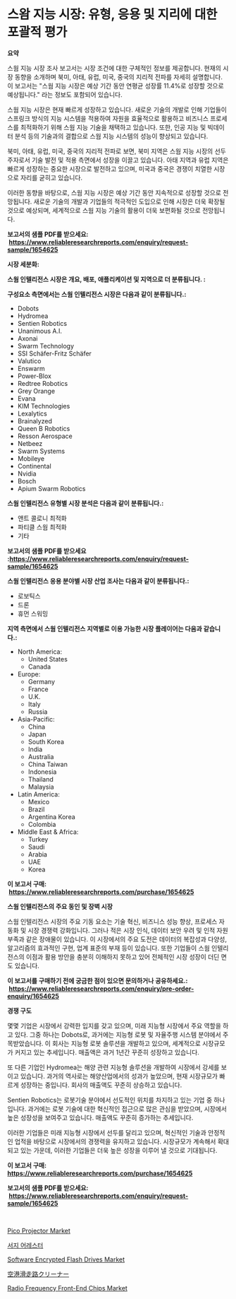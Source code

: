 <p><h1>스왐 지능 시장: 유형, 응용 및 지리에 대한 포괄적 평가</h1></p><p><strong>요약</strong></p>
<p><p>스웜 지능 시장 조사 보고서는 시장 조건에 대한 구체적인 정보를 제공합니다. 현재의 시장 동향을 소개하며 북미, 아태, 유럽, 미국, 중국의 지리적 전파를 자세히 설명합니다. 이 보고서는 "스웜 지능 시장은 예상 기간 동안 연평균 성장률 11.4%로 성장할 것으로 예상됩니다." 라는 정보도 포함되어 있습니다.</p><p>스웜 지능 시장은 현재 빠르게 성장하고 있습니다. 새로운 기술의 개발로 인해 기업들이 스프링크 방식의 지능 시스템을 적용하여 자원을 효율적으로 활용하고 비즈니스 프로세스를 최적화하기 위해 스웜 지능 기술을 채택하고 있습니다. 또한, 인공 지능 및 빅데이터 분석 등의 기술과의 결합으로 스웜 지능 시스템의 성능이 향상되고 있습니다.</p><p>북미, 아태, 유럽, 미국, 중국의 지리적 전파로 보면, 북미 지역은 스웜 지능 시장의 선두주자로서 기술 발전 및 적용 측면에서 성장을 이끌고 있습니다. 아태 지역과 유럽 지역은 빠르게 성장하는 중요한 시장으로 발전하고 있으며, 미국과 중국은 경쟁이 치열한 시장으로 자리를 굳히고 있습니다.</p><p>이러한 동향을 바탕으로, 스웜 지능 시장은 예상 기간 동안 지속적으로 성장할 것으로 전망됩니다. 새로운 기술의 개발과 기업들의 적극적인 도입으로 인해 시장은 더욱 확장될 것으로 예상되며, 세계적으로 스웜 지능 기술의 활용이 더욱 보편화될 것으로 전망됩니다.</p></p>
<p><strong>보고서의 샘플 PDF를 받으세요: &nbsp;<a href="https://www.reliableresearchreports.com/enquiry/request-sample/1654625">https://www.reliableresearchreports.com/enquiry/request-sample/1654625</a></strong></p>
<p><strong>시장 세분화:</strong></p>
<p><strong> 스웜 인텔리전스 시장은 개요, 배포, 애플리케이션 및 지역으로 더 분류됩니다. :</strong></p>
<p><strong>구성요소 측면에서는 스웜 인텔리전스 시장은 다음과 같이 분류됩니다.:</strong></p>
<p><ul><li>Dobots</li><li>Hydromea</li><li>Sentien Robotics</li><li>Unanimous A.I.</li><li>Axonai</li><li>Swarm Technology</li><li>SSI Schäfer-Fritz Schäfer</li><li>Valutico</li><li>Enswarm</li><li>Power-Blox</li><li>Redtree Robotics</li><li>Grey Orange</li><li>Evana</li><li>KIM Technologies</li><li>Lexalytics</li><li>Brainalyzed</li><li>Queen B Robotics</li><li>Resson Aerospace</li><li>Netbeez</li><li>Swarm Systems</li><li>Mobileye</li><li>Continental</li><li>Nvidia</li><li>Bosch</li><li>Apium Swarm Robotics</li></ul></p>
<p><strong> 스웜 인텔리전스 유형별 시장 분석은 다음과 같이 분류됩니다.:</strong></p>
<p><ul><li>앤트 콜로니 최적화</li><li>파티클 스웜 최적화</li><li>기타</li></ul></p>
<p><strong>보고서의 샘플 PDF를 받으세요 :<a href="https://www.reliableresearchreports.com/enquiry/request-sample/1654625">https://www.reliableresearchreports.com/enquiry/request-sample/1654625</a></strong></p>
<p><strong> 스웜 인텔리전스 응용 분야별 시장 산업 조사는 다음과 같이 분류됩니다.:</strong></p>
<p><ul><li>로보틱스</li><li>드론</li><li>휴먼 스워밍</li></ul></p>
<p><strong>지역 측면에서 스웜 인텔리전스 지역별로 이용 가능한 시장 플레이어는 다음과 같습니다.:</strong></p>
<p><ul>
    <li>
        North America:
        <ul>
            <li>United States</li>
            <li>Canada</li>
        </ul>
    </li>
    <li>
        Europe:
        <ul>
            <li>Germany</li>
            <li>France</li>
            <li>U.K.</li>
            <li>Italy</li>
            <li>Russia</li>
        </ul>
    </li>
    <li>
        Asia-Pacific:
        <ul>
            <li>China</li>
            <li>Japan</li>
            <li>South Korea</li>
            <li>India</li>
            <li>Australia</li>
            <li>China Taiwan</li>
            <li>Indonesia</li>
            <li>Thailand</li>
            <li>Malaysia</li>
        </ul>
    </li>
    <li>
        Latin America:
        <ul>
            <li>Mexico</li>
            <li>Brazil</li>
            <li>Argentina Korea</li>
            <li>Colombia</li>
        </ul>
    </li>
    <li>
        Middle East & Africa:
        <ul>
            <li>Turkey</li>
            <li>Saudi</li>
            <li>Arabia</li>
            <li>UAE</li>
            <li>Korea</li>
        </ul>
    </li>
    </ul></p>
<p><strong>이 보고서 구매: &nbsp;<a href="https://www.reliableresearchreports.com/purchase/1654625">https://www.reliableresearchreports.com/purchase/1654625</a></strong></p>
<p><strong>스웜 인텔리전스의 주요 동인 및 장벽 시장</strong></p>
<p><p>스웜 인텔리전스 시장의 주요 기동 요소는 기술 혁신, 비즈니스 성능 향상, 프로세스 자동화 및 시장 경쟁력 강화입니다. 그러나 적은 시장 인식, 데이터 보안 우려 및 인적 자원 부족과 같은 장애물이 있습니다. 이 시장에서의 주요 도전은 데이터의 복잡성과 다양성, 알고리즘의 효과적인 구현, 업계 표준의 부재 등이 있습니다. 또한 기업들이 스웜 인텔리전스의 이점과 활용 방안을 충분히 이해하지 못하고 있어 전체적인 시장 성장이 더딘 면도 있습니다.</p></p>
<p><strong>이 보고서를 구매하기 전에 궁금한 점이 있으면 문의하거나 공유하세요.: &nbsp;<a href="https://www.reliableresearchreports.com/enquiry/pre-order-enquiry/1654625">https://www.reliableresearchreports.com/enquiry/pre-order-enquiry/1654625</a></strong></p>
<p><strong>경쟁 구도</strong></p>
<p><p>몇몇 기업은 시장에서 강력한 입지를 갖고 있으며, 미래 지능형 시장에서 주요 역할을 하고 있다. 그중 하나는 Dobots로, 과거에는 지능형 로봇 및 자율주행 시스템 분야에서 주목받았습니다. 이 회사는 지능형 로봇 솔루션을 개발하고 있으며, 세계적으로 시장규모가 커지고 있는 추세입니다. 매출액은 과거 1년간 꾸준히 성장하고 있습니다.</p><p>또 다른 기업인 Hydromea는 해양 관련 지능형 솔루션을 개발하여 시장에서 강세를 보이고 있습니다. 과거의 역사로는 해양산업에서의 성과가 높았으며, 현재 시장규모가 빠르게 성장하는 중입니다. 회사의 매출액도 꾸준히 상승하고 있습니다.</p><p>Sentien Robotics는 로봇기술 분야에서 선도적인 위치를 차지하고 있는 기업 중 하나입니다. 과거에는 로봇 기술에 대한 혁신적인 접근으로 많은 관심을 받았으며, 시장에서 높은 성장성을 보여주고 있습니다. 매출액도 꾸준히 증가하는 추세입니다.</p><p>이러한 기업들은 미래 지능형 시장에서 선두를 달리고 있으며, 혁신적인 기술과 안정적인 업적을 바탕으로 시장에서의 경쟁력을 유지하고 있습니다. 시장규모가 계속해서 확대되고 있는 가운데, 이러한 기업들은 더욱 높은 성장을 이루어 낼 것으로 기대됩니다.</p></p>
<p><strong>이 보고서 구매: &nbsp; <a href="https://www.reliableresearchreports.com/purchase/1654625">https://www.reliableresearchreports.com/purchase/1654625</a></strong></p>
<p><strong>보고서의 샘플 PDF를 받으세요: &nbsp;<a href="https://www.reliableresearchreports.com/enquiry/request-sample/1654625">https://www.reliableresearchreports.com/enquiry/request-sample/1654625</a></strong><strong></strong></p>
<p>&nbsp;</p>
<p><p><a href="https://www.linkedin.com/pulse/pico-projector-market-size-growth-segmentation-regional-p5lac?trackingId=KhfX64gulO3OD%2F3G7MjReA%3D%3D">Pico Projector Market</a></p><p><a href="https://github.com/Skyleitney456456/Market-Research-Report-List-1/blob/main/803510512885.md">서지 어레스터</a></p><p><a href="https://github.com/Krish2023na/Market-Research-Report-List-3/blob/main/software-encrypted-flash-drives-market.md">Software Encrypted Flash Drives Market</a></p><p><a href="https://github.com/LeanneBruen2023/Market-Research-Report-List-1/blob/main/591306713894.md">空港滑走路クリーナー</a></p><p><a href="https://github.com/bmorecock/Market-Research-Report-List-2/blob/main/radio-frequency-front-end-chips-market.md">Radio Frequency Front-End Chips Market</a></p></p>
